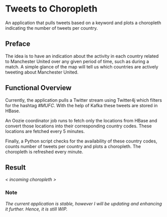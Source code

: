# Tweets to Choropleth
An application that pulls tweets based on a keyword and plots a choropleth indicating the number of tweets per country.

## Preface
The idea is to have an indication about the activity in each country related to Manchester United over any given period of time, such as during a match. A simple glance of the map will tell us which countries are actively tweeting about Manchester United.

## Functional Overview
Currently, the application pulls a Twitter stream using Twitter4j which filters for the hashtag *#MUFC*. With the help of Kafka these tweets are stored in HBase.

An Oozie coordinator job runs to fetch only the locations from HBase and convert those locations into their corresponding country codes. These locations are fetched every 5 minutes.

Finally, a Python script checks for the availability of these country codes, counts number of tweets per country and plots a choropleth. The choropleth is refreshed every minute.

## Result
*< incoming choropleth >*

### Note
*The current application is stable, however I will be updating and enhancing it further. Hence, it is still WIP.*
